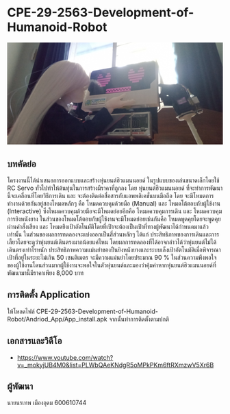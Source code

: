 # CPE-29-2563-Development-of-Humanoid-Robot
![Intro](/Intro_pic.jpg)
## บทคัดย่อ
  โครงงานนี้ได้นำเสนอการออกแบบและสร้างหุ่นยนต์ฮิวแมนนอยด์ ในรูปแบบของเล่นขนาดเล็กโดยใช้ RC Servo ทั่วไปทำให้ต้นทุ่นในการสร้างมีราคาที่ถูกลง โดย หุ่นยนต์ฮิวแมนนอยด์ ที่จะทำการพัฒนานี้จะเคลื่อนที่โดยวิธีการเดิน และ จะต้องติดต่อสื่อสารกับแอพพลิเคชั่นบนมือถือ โดย จะมีโหมดการทำงานด้วยกันอยู่สองโหมดหลักๆ คือ โหมดควบคุมด้วยมือ (Manual) และ โหมดโต้ตอบกับผู้ใช้งาน (Interactive) ซึ่งโหมดควบคุมด้วยมือจะมีโหมดย่อยอีกคือ โหมดควบคุมการเดิน และ โหมดควบคุมการยิงหนังยาง ในส่วนของโหมดโต้ตอบกับผู้ใช้งานจะมีโหมดย่อยเช่นกันคือ โหมดพูดคุยโดยจะพูดคุยผ่านคำสั่งเสียง และ โหมดยิงเป้าอัตโนมัติโดยที่เป้าจะต้องเป็นเป้าที่ทางผู้พัฒนาได้กำหนดมาแล้วเท่านั้น ในส่วนของผลการทดลองจะแบ่งออกเป็นสี่ส่วนหลักๆ ได้แก่ ประสิทธิภาพของการเดินและการเลี้ยวโดยจะดูว่าหุ่นยนต์เดินตรงมากน้อยแค่ไหน โดยผลการทดลองที่ได้อาจกล่าวได้ว่าหุ่นยนต์ไม่ได้เดินตรงเท่าไรหนัก ประสิทธิภาพความแม่นยำของปืนยิงหนังยางและระบบเล็งเป้าอัตโนมัติเมื่อพิจารณาเป้าที่อยู่ในระยะไม่เกิน 50 เซนติเมตร จะมีความแม่นยำโดยประมาณ 90 % ในส่วนความพึงพอใจของผู้ใช้งานโดนส่วนมากผู้ใช้งานจะพอใจในตัวหุ่นยนต์และมองว่าคุ้มค่าหากหุ่นยนต์ฮิวแมนนอยด์ที่พัฒนามานี้มีราคาเพียง 8,000 บาท
## การติดตั้ง Application
  ให้โหลดไฟล์ CPE-29-2563-Development-of-Humanoid-Robot/Andriod_App/App_install.apk จากนั้นทำการติดตั้งตามปกติ
## เอกสารและวิดีโอ
  - https://www.youtube.com/watch?v=_mokyjUB4M0&list=PLWbQAeKNdgR5oMPkPKm6ftRXmzwV5Xr6B 
## ผู้พัฒนา
  นายนรเทพ เมืองอุดม 600610744

